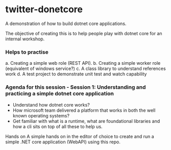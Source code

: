 # twitter-donetcore

A demonstration of how to build dotnet core applications.

The objective of creating this is to help people play with dotnet core for an internal workshop.


### Helps to practise
a. Creating a simple web role (REST API).
b. Creating a simple worker role (equivalent of windows service?)
c. A class library to understand references work
d. A test project to demonstrate unit test and watch capability

### Agenda for this session - Session 1: Understanding and practicing a simple dotnet core application

* Understand how dotnet core works?
* How microsoft team delivered a platform that works in both the well known operating systems?
* Get familiar with what is a runtime, what are foundational libraries and how a cli sits on top of all these to help us.

Hands on
A simple hands on in the editor of choice to create and run a simple .NET core application (WebAPI) using this repo.
